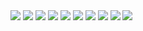 <img src ="../images/1.png">
<img src ="../images/2.png">
<img src ="../images/3.png">
<img src ="../images/4.png">
<img src ="../images/5.png">
<img src ="../images/6.png">
<img src ="../images/7.png">
<img src ="../images/8.png">
<img src ="../images/9.png">
<img src ="../images/10.png">

